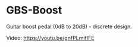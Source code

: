# GBS-Boost
Guitar boost pedal (0dB to 20dB) - discrete design.

Video: https://youtu.be/gnfPLmifIFE
